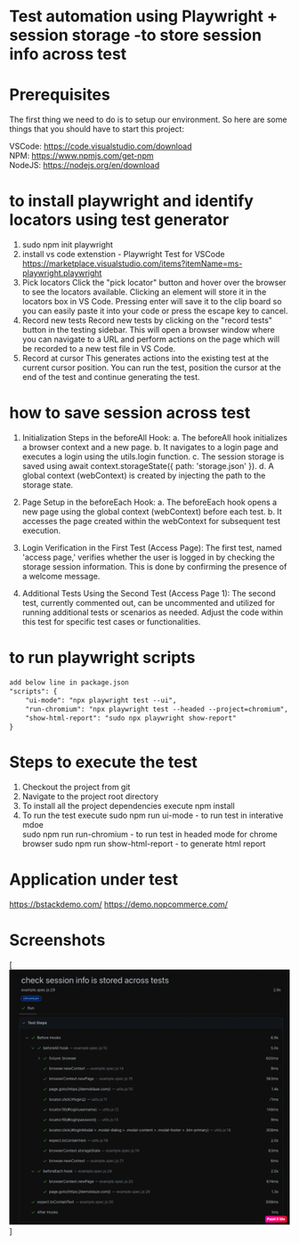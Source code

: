# Test automation using Playwright + session storage -to store session info across test   

# Prerequisites

The first thing we need to do is to setup our environment. So here are some things that you should have to start this project:

VSCode: https://code.visualstudio.com/download </br>
NPM: https://www.npmjs.com/get-npm </br>
NodeJS: https://nodejs.org/en/download

# to install playwright and identify locators using test generator  
1.  sudo npm init playwright
2.  install vs code extenstion - Playwright Test for VSCode
	https://marketplace.visualstudio.com/items?itemName=ms-playwright.playwright
3.  Pick locators
    Click the "pick locator" button and hover over the browser to see the locators available. Clicking an element will store it in the locators box in VS Code. Pressing enter will save it to the clip board so you can easily paste it into your code or press the escape key to cancel.
4.  Record new tests
    Record new tests by clicking on the "record tests" button in the testing sidebar. This will open a browser window where you can navigate to a URL and perform actions on the page which will be recorded to a new test file in VS Code.
5.  Record at cursor
    This generates actions into the existing test at the current cursor position. You can run the test, position the cursor at the end of the test and continue generating the test.   	 


# how to save session across test 
1. Initialization Steps in the beforeAll Hook:
	a. The beforeAll hook initializes a browser context and a new page.
	b. It navigates to a login page and executes a login using the utils.login function.
	c. The session storage is saved using await context.storageState({ path: 'storage.json' }).
	d. A global context (webContext) is created by injecting the path to the storage state.

2. Page Setup in the beforeEach Hook:
	a. The beforeEach hook opens a new page using the global context (webContext) before each test.
	b. It accesses the page created within the webContext for subsequent test execution.

3. Login Verification in the First Test (Access Page):
	The first test, named 'access page,' verifies whether the user is logged in by checking the storage session information. This is done by confirming the presence of a welcome message.

4. Additional Tests Using the Second Test (Access Page 1):
	The second test, currently commented out, can be uncommented and utilized for running additional tests or scenarios as needed. Adjust the code within this test for specific test cases or functionalities.


# to run playwright scripts 
    add below line in package.json 
	"scripts": {
		"ui-mode": "npx playwright test --ui",
		"run-chromium": "npx playwright test --headed --project=chromium",
		"show-html-report": "sudo npx playwright show-report"
	}

# Steps to execute the test

1. Checkout the project from git
2. Navigate to the project root directory
3. To install all the project dependencies execute 
    npm install
4. To run the test execute
    sudo npm run ui-mode - to run test in interative mdoe  
    sudo npm run run-chromium - to run test in headed mode for chrome browser
    sudo npm run show-html-report - to generate html report 
    
 # Application under test 
   https://bstackdemo.com/ 
   https://demo.nopcommerce.com/

 # Screenshots
[![Test code](https://github.com/alagamai/Playwright-Storage-Session/blob/master/images/session-storage.png)]
